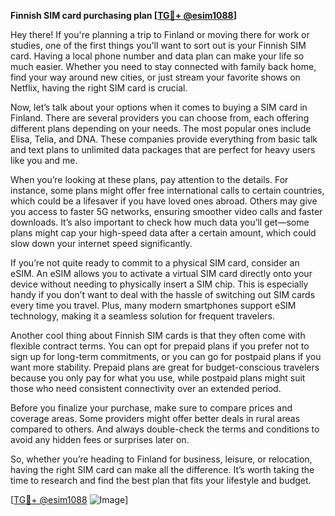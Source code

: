 **Finnish SIM card purchasing plan [[TG💪+ @esim1088](https://t.me/s/esim1088)]**

Hey there! If you're planning a trip to Finland or moving there for work or studies, one of the first things you'll want to sort out is your Finnish SIM card. Having a local phone number and data plan can make your life so much easier. Whether you need to stay connected with family back home, find your way around new cities, or just stream your favorite shows on Netflix, having the right SIM card is crucial.

Now, let’s talk about your options when it comes to buying a SIM card in Finland. There are several providers you can choose from, each offering different plans depending on your needs. The most popular ones include Elisa, Telia, and DNA. These companies provide everything from basic talk and text plans to unlimited data packages that are perfect for heavy users like you and me.

When you’re looking at these plans, pay attention to the details. For instance, some plans might offer free international calls to certain countries, which could be a lifesaver if you have loved ones abroad. Others may give you access to faster 5G networks, ensuring smoother video calls and faster downloads. It’s also important to check how much data you’ll get—some plans might cap your high-speed data after a certain amount, which could slow down your internet speed significantly.

If you’re not quite ready to commit to a physical SIM card, consider an eSIM. An eSIM allows you to activate a virtual SIM card directly onto your device without needing to physically insert a SIM chip. This is especially handy if you don’t want to deal with the hassle of switching out SIM cards every time you travel. Plus, many modern smartphones support eSIM technology, making it a seamless solution for frequent travelers.

Another cool thing about Finnish SIM cards is that they often come with flexible contract terms. You can opt for prepaid plans if you prefer not to sign up for long-term commitments, or you can go for postpaid plans if you want more stability. Prepaid plans are great for budget-conscious travelers because you only pay for what you use, while postpaid plans might suit those who need consistent connectivity over an extended period.

Before you finalize your purchase, make sure to compare prices and coverage areas. Some providers might offer better deals in rural areas compared to others. And always double-check the terms and conditions to avoid any hidden fees or surprises later on.

So, whether you’re heading to Finland for business, leisure, or relocation, having the right SIM card can make all the difference. It’s worth taking the time to research and find the best plan that fits your lifestyle and budget.

[[TG💪+ @esim1088](https://t.me/s/esim1088) ![Image](https://i.postimg.cc/Y0z9fWf4/image.png)]